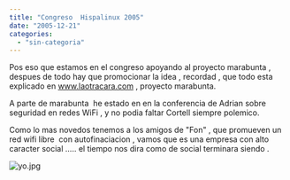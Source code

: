```yaml
---
title: "Congreso  Hispalinux 2005"
date: "2005-12-21"
categories: 
  - "sin-categoria"
---
```


Pos eso que estamos en el congreso apoyando al proyecto marabunta , despues de todo hay que promocionar la idea , recordad , que todo esta explicado en www.laotracara.com , proyecto marabunta.

A parte de marabunta  he estado en en la conferencia de Adrian sobre seguridad en redes WiFi , y no podia faltar Cortell siempre polemico.

Como lo mas novedos tenemos a los amigos de "Fon" , que promueven un red wifi libre  con autofinaciacion , vamos que es una empresa con alto caracter social ..... el tiempo nos dira como de social terminara siendo .

![yo.jpg](images/yo.thumbnail.jpg)

